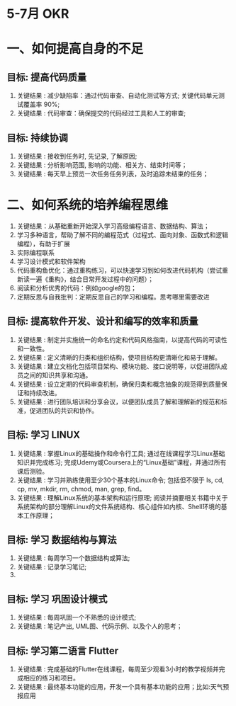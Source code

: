 # 5-7月 OKR

# 一、如何提高自身的不足

## 目标: 提高代码质量

1. 关键结果 : 减少缺陷率：通过代码审查、自动化测试等方式; 关键代码单元测试覆盖率 90%;
2. 关键结果 : 代码审查：确保提交的代码经过工具和人工的审查;

## 目标: 持续协调

1. 关键结果 : 接收到任务时, 先记录, 了解原因;
2. 关键结果 : 分析影响范围, 影响的功能、相关方、结束时间等；
3. 关键结果 : 每天早上预览一次任务任务列表，及时追踪未结束的任务；

# 二、如何系统的培养编程思维

1. 关键结果：从基础重新开始深入学习高级编程语言、数据结构、算法；
2. 学习多种语言，帮助了解不同的编程范式（过程式、面向对象、函数式和逻辑编程），有助于扩展
3. 实际编程联系
4. 学习设计模式和软件架构
5. 代码重构鱼优化：通过重构练习，可以快速学习到如何改进代码机构（尝试重新读一遍《重构》，结合日常开发过程中的问题）；
6. 阅读和分析优秀的代码：例如google的包；
7. 定期反思与自我批判：定期反思自己的学习和编程。思考哪里需要改进

## 目标: 提高软件开发、设计和编写的效率和质量

1. 关键结果 : 制定并实施统一的命名约定和代码风格指南，以提高代码的可读性和一致性。
2. 关键结果 : 定义清晰的归类和组织结构，使项目结构更清晰化和易于理解。
3. 关键结果 : 建立文档化包括项目架构、模块功能、接口说明等，以促进团队成员之间的知识共享和沟通。
4. 关键结果 : 设立定期的代码审查机制，确保归类和概念抽象的规范得到质量保证和持续改进。
5. 关键结果 : 进行团队培训和分享会议，以便团队成员了解和理解新的规范和标准，促进团队的共识和协作。

## 目标: 学习 LINUX

1. 关键结果 : 掌握Linux的基础操作和命令行工具; 通过在线课程学习Linux基础知识并完成练习; 完成Udemy或Coursera上的“Linux基础”课程，并通过所有课后测验。
2. 关键结果 : 学习并熟练使用至少30个基本的Linux命令; 包括但不限于 ls, cd, cp, mv, mkdir, rm, chmod, man, grep, find。
3. 关键结果 : 理解Linux系统的基本架构和运行原理; 阅读并摘要相关书籍中关于系统架构的部分理解Linux的文件系统结构、核心组件如内核、Shell环境的基本工作原理；

## 目标: 学习 数据结构与算法

1. 关键结果 : 每周学习一个数据结构或算法;
2. 关键结果 : 记录学习笔记;
3. 

## 目标: 学习 巩固设计模式

1. 关键结果 : 每周巩固一个不熟悉的设计模式;
2. 关键结果 : 笔记产出, UML图、代码示例、以及个人的思考；

## 目标: 学习第二语言 Flutter

1. 关键结果 : 完成基础的Flutter在线课程，每周至少观看3小时的教学视频并完成相应的练习和项目。
2. 关键结果 : 最终基本功能的应用，开发一个具有基本功能的应用；比如:天气预报应用